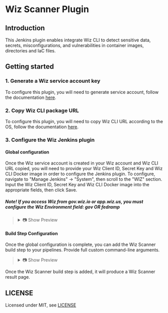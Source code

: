 # Wiz Scanner Plugin 

## Introduction

This Jenkins plugin enables integrate Wiz CLI to detect sensitive data, secrets, misconfigurations, and vulnerabilities in container images, directories and IaC files.

## Getting started

### 1. Generate a Wiz service account key

To configure this plugin, you will need to generate service account, follow the documentation <a target="_blank" href="https://docs.wiz.io/wiz-docs/docs/set-up-wiz-cli?lng=en#generate-a-wiz-service-account-key">here</a>.

### 2. Copy Wiz CLI package URL

To configure this plugin, you will need to copy Wiz CLI URL according to the OS, follow the documentation <a target="_blank" href="https://docs.wiz.io/wiz-docs/docs/set-up-wiz-cli?lng=en#download-wiz-cli-to-a-linux-mac-or-windows-host">here</a>.

### 3. Configure the Wiz Jenkins plugin

#### Global configuration

Once the Wiz service account is created in your Wiz account and Wiz CLI URL copied, you will need to provide your Wiz Client ID, Secret Key and Wiz CLI Docker image in order to configure the Jenkins plugin. To configure, navigate to "Manage Jenkins" -> "System", then scroll to the "WIZ" section. Input the Wiz Client ID, Secret Key and Wiz CLI Docker image into the appropriate fields, then click Save.
##### Note! If you access Wiz from gov.wiz.io or app.wiz.us, you must configure the Wiz Environment field: gov OR fedramp
<blockquote>
<details>
<summary>📷 Show Preview</summary>

![Wiz - Global Settings](docs/global_settings.png)

</details>
</blockquote>

#### Build Step Configuration

Once the global configuration is complete, you can add the Wiz Scanner build step to your pipelines.
Provide full custom command-line arguments.

<blockquote>
<details>
<summary>📷 Show Preview</summary>

![Wiz Scanner - Build Step](docs/build_step.png)

</details>
</blockquote>

Once the Wiz Scanner build step is added, it will produce a Wiz Scanner result page.

## LICENSE

Licensed under MIT, see [LICENSE](LICENSE.md)

